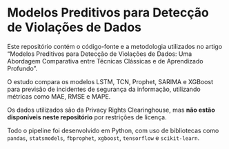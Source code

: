 # Modelos Preditivos para Detecção de Violações de Dados

Este repositório contém o código-fonte e a metodologia utilizados no artigo “Modelos Preditivos para Detecção de Violações de Dados: Uma Abordagem Comparativa entre Técnicas Clássicas e de Aprendizado Profundo”.

O estudo compara os modelos LSTM, TCN, Prophet, SARIMA e XGBoost para previsão de incidentes de segurança da informação, utilizando métricas como MAE, RMSE e MAPE.

Os dados utilizados são da Privacy Rights Clearinghouse, mas **não estão disponíveis neste repositório** por restrições de licença.

Todo o pipeline foi desenvolvido em Python, com uso de bibliotecas como `pandas`, `statsmodels`, `fbprophet`, `xgboost`, `tensorflow` e `scikit-learn`.
